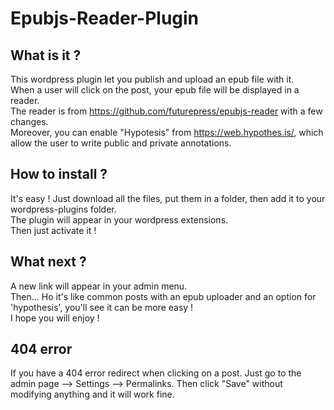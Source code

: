 # Epubjs-Reader-Plugin


## What is it ?

This wordpress plugin let you publish and upload an epub file with it.   
When a user will click on the post, your epub file will be displayed in a reader.  
The reader is from https://github.com/futurepress/epubjs-reader with a few changes.  
Moreover, you can enable "Hypotesis" from https://web.hypothes.is/, which allow the user to write public and private annotations.  


## How to install ?

It's easy !
Just download all the files, put them in a folder, then add it to your wordpress-plugins folder.  
The plugin will appear in your wordpress extensions.  
Then just activate it !  


## What next ?

A new link will appear in your admin menu.  
Then... Ho it's like common posts with an epub uploader and an option for 'hypothesis', you'll see it can be more easy !  
I hope you will enjoy !  

## 404 error

If you have a 404 error redirect when clicking on a post. Just go to the admin page --> Settings --> Permalinks. Then click "Save" without modifying anything and it will work fine.